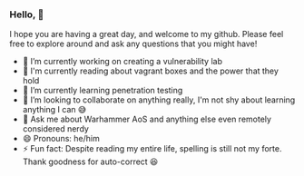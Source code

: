 ### Hello, 👋
I hope you are having a great day, and welcome to my github. Please feel free to explore around and ask any questions that you might have!

- 🔭 I’m currently working on creating a vulnerability lab
- 📓 I'm currently reading about vagrant boxes and the power that they hold
- 🌱 I’m currently learning penetration testing
- 👯 I’m looking to collaborate on anything really, I'm not shy about learning anything I can 😅
- 💬 Ask me about Warhammer AoS and anything else even remotely considered nerdy
- 😄 Pronouns: he/him
- ⚡ Fun fact: Despite reading my entire life, spelling is still not my forte. Thank goodness for auto-correct 😆

